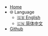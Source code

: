 - [Home](/)
- :globe_with_meridians: Language 
    - [:uk: English](/en)
    - [:cn: 简体中文](/zh-cn/)
- [Github](https://github.com/becoze)

